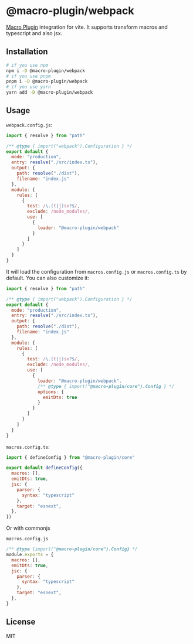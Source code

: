 # @macro-plugin/webpack

[Macro Plugin](https://github.com/macro-plugin) integration for vite. It supports transform macros and typescript and also jsx.

## Installation

```sh
# if you use npm
npm i -D @macro-plugin/webpack
# if you use pnpm
pnpm i -D @macro-plugin/webpack
# if you use yarn
yarn add -D @macro-plugin/webpack
```

## Usage

`webpack.config.js`:

```js
import { resolve } from "path"

/** @type { import("webpack").Configuration } */
export default {
  mode: "production",
  entry: resolve("./src/index.ts"),
  output: {
    path: resolve("./dist"),
    filename: "index.js"
  },
  module: {
    rules: [
      {
        test: /\.(t|j)sx?$/,
        exclude: /node_modules/,
        use: [
          {
            loader: "@macro-plugin/webpack"
          }
        ]
      }
    ]
  }
}
```

It will load the configuration from `macros.config.js` or `macros.config.ts` by default. You can also customize it:

```js
import { resolve } from "path"

/** @type { import("webpack").Configuration } */
export default {
  mode: "production",
  entry: resolve("./src/index.ts"),
  output: {
    path: resolve("./dist"),
    filename: "index.js"
  },
  module: {
    rules: [
      {
        test: /\.(t|j)sx?$/,
        exclude: /node_modules/,
        use: [
          {
            loader: "@macro-plugin/webpack",
            /** @type { import("@macro-plugin/core").Config } */
            options: {
              emitDts: true
            }
          }
        ]
      }
    ]
  }
}
```

`macros.config.ts`:

```js
import { defineConfig } from "@macro-plugin/core"

export default defineConfig({
  macros: [],
  emitDts: true,
  jsc: {
    parser: {
      syntax: "typescript"
    },
    target: "esnext",
  },
})
```

Or with commonjs

`macros.config.js`

```js
/** @type {import("@macro-plugin/core").Config} */
module.exports = {
  macros: [],
  emitDts: true,
  jsc: {
    parser: {
      syntax: "typescript"
    },
    target: "esnext",
  },
}
```

## License

MIT

[MacroPlugin]: https://github.com/macro-plugin
